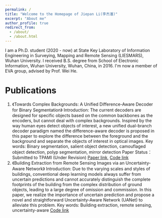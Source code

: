```yaml
---
permalink: /
title: "Welcome to the Homepage of Jiepan Li(李杰潘)"
excerpt: "About me"
author_profile: true
redirect_from: 
  - /about/
  - /about.html
---
```


I am a Ph.D. student (2020 - now) at State Key Laboratory of Information Engineering in Surveying, Mapping and Remote Sensing (LIESMARS), Wuhan University. I received B.S. degree from School of Electronic Information, Wuhan University, Wuhan, China, in 2016. I'm now a member of EVA group, advised by Prof. Wei He.

Publications
======
1. 《Towards Complex Backgrounds: A Unified Difference-Aware Decoder for Binary Segmentation》
Introduction: The current decoders are designed for specific objects based on the common backbones as
the encoders, but cannot deal with complex backgrounds. Inspired by the way human eyes detect objects of interest, a new unified
dual-branch decoder paradigm named the difference-aware decoder is proposed in this paper to explore the difference between the
foreground and the background and separate the objects of interest in optical images.
Key words: Binary segmentation, salient object detection, camouflaged object detection, polyp segmentation,
mirror detection
Paper Status： Submitted to TPAMI (Under Revision)
[Paper link](https://arxiv.org/abs/2210.15156), [Code link](https://github.com/Henryjiepanli/DAD)
2. 《Building Extraction from Remote Sensing Images via an Uncertainty-Aware Network》
Introduction: Due to the varying scales and styles of buildings, conventional deep learning models always suffer from uncertain predictions and cannot accurately distinguish the complete footprints of the building from the complex distribution of ground objects, leading to a large degree of omission and commission. In this paper, we realize the importance of uncertain prediction and propose a novel and straightforward Uncertainty-Aware Network (UANet) to alleviate this problem.
Key words: Building extraction, remote sensing, uncertainty-aware
[Code link]([https://github.com/Henryjiepanli/DAD](https://github.com/Henryjiepanli/Uncertainty-aware-Network)https://github.com/Henryjiepanli/Uncertainty-aware-Network)
